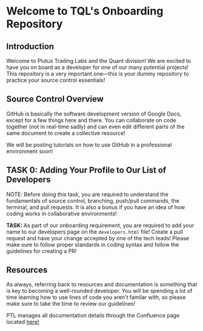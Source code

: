 # Welcome to TQL's Onboarding Repository

## Introduction

Welcome to Plutus Trading Labs and the Quant division! We are excited to have you on board as a developer for one of our many potential projects! This repository is a very important one—this is your dummy repository to practice your source control essentials!

## Source Control Overview

GitHub is basically the software development version of Google Docs, except for a few things here and there. You can collaborate on code together (not in real-time sadly) and can even edit different parts of the same document to create a collective resource!

We will be posting tutorials on how to use GitHub in a professional environment soon!

## TASK 0: Adding Your Profile to Our List of Developers

NOTE: Before doing this task, you are required to understand the fundamentals of source control, branching, push/pull commands, the terminal, and pull requests. It is also a bonus if you have an idea of how coding works in collaborative environments!

<strong>TASK: </strong>As part of our onboarding requirement, you are required to add your name to our developers page on the <code>developers.html</code> file! Create a pull request and have your change accepted by one of the tech leads! Please make sure to follow proper standards in coding syntax and follow the guidelines for creating a PR!

## Resources

As always, referring back to resources and documentation is something that is key to becoming a well-rounded developer. You will be spending a lot of time learning how to use lines of code you aren't familar with, so please make sure to take the time to review our guidelines!

PTL manages all documentation details through the Confluence page located <a href="https://plutustradinglabs.atlassian.net/wiki/spaces/PTL/pages/98452/The+Quant+Lab">here!</a>
